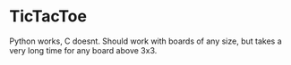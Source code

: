 # TicTacToe
Python works, C doesnt.
Should work with boards of any size, but takes a very long time for any board above 3x3.
